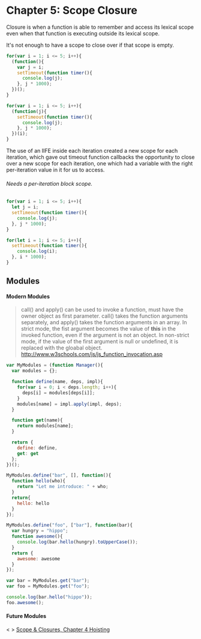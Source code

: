# Chapter 5: Scope Closure

Closure is when a function is able to remember and access its lexical scope even when that function is executing outside its lexical scope.

It's not enough to have a scope to close over if that scope is empty.

```JavaScript
for(var i = 1; i <= 5; i++){
  (function(){
    var j = i;
    setTimeout(function timer(){
      console.log(j);
    }, j * 1000);
  })();
}
```

```JavaScript
for(var i = 1; i <= 5; i++){
  (function(j){
    setTimeout(function timer(){
      console.log(j);
    }, j * 1000);
  })(i);
}
```

The use of an IIFE inside each iteration created a new scope for each iteration, which gave out timeout function callbacks the opportunity to close over a new scope for each iteration, one which had a variable with the right per-iteration value in it for us to access.

###### Needs a per-iteration block scope.

```JavaScript
for(var i = 1; i <= 5; i++){
  let j = i;
  setTimeout(function timer(){
    console.log(j);
  }, j * 1000);
}
```

```JavaScript
for(let i = 1; i <= 5; i++){
  setTimeout(function timer(){
    console.log(i);
  }, i * 1000);
}
```

## Modules

#### Modern Modules

> call() and apply() can be used to invoke a function, must have the owner object as first parameter. call() takes the function arguments separately, and apply() takes the function arguments in an array.
> In strict mode, the fist argument becomes the value of **this** in the invoked function, even if the argument is not an object.
> In non-strict mode, if the value of the first argument is null or undefined, it is replaced with the gloabal object.
> http://www.w3schools.com/js/js_function_invocation.asp

```JavaScript
var MyModules = (function Manager(){
  var modules = {};

  function define(name, deps, impl){
    for(var i = 0; i < deps.length; i++){
      deps[i] = modules[deps[i]];
    }
    modules[name] = impl.apply(impl, deps);
  }

  function get(name){
    return modules[name];
  }

  return {
    define: define,
    get: get
  };
})();

MyModules.define("bar", [], function(){
  function hello(who){
    return "Let me introduce: " + who;
  }
  return{
    hello: hello
  }
});

MyModules.define("foo", ["bar"], function(bar){
  var hungry = "hippo";
  function awesome(){
    console.log(bar.hello(hungry).toUpperCase());
  }
  return {
    awesome: awesome
  }
});

var bar = MyModules.get("bar");
var foo = MyModules.get("foo");

console.log(bar.hello("hippo"));
foo.awesome();
```

#### Future Modules

< > [Scope & Closures, Chapter 4 Hoisting](chapter4.md)
